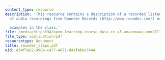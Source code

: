 ```yaml
---
content_type: resource
description: 'This resource contains a description of a recorded listening assignment
  of audio recordings from Rounder Records (http://www.rounder.com/) used as

  examples in the class.'
file: /media/https%3A/open-learning-course-data-rc.s3.amazonaws.com/21l-423j-introduction-to-anglo-american-folk-music-fall-2005/434f7e629984c4774671d41fab8c7444_rounder_clips.pdf
file_type: application/pdf
resourcetype: Document
title: rounder_clips.pdf
uid: 434f7e62-9984-c477-4671-d41fab8c7444
---
```

